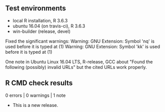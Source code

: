 ## Test environments

* local R installation, R 3.6.3
* ubuntu 16.04 (on travis-ci), R 3.6.3
* win-builder (release, devel)

Fixed the significant warnings:
    Warning: GNU Extension: Symbol 'nq' is used before it is typed at (1)
    Warning: GNU Extension: Symbol 'kk' is used before it is typed at (1)

One note in Ubuntu Linux 16.04 LTS, R-release, GCC about 
"Found the following (possibly) invalid URLs"
but the cited URLs work properly.

## R CMD check results

0 errors | 0 warnings | 1 note

* This is a new release.
